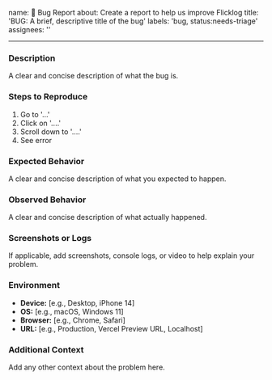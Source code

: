 name: 🐛 Bug Report
about: Create a report to help us improve Flicklog
title: 'BUG: A brief, descriptive title of the bug'
labels: 'bug, status:needs-triage'
assignees: ''

---

### Description

A clear and concise description of what the bug is.

### Steps to Reproduce

1. Go to '...'
2. Click on '....'
3. Scroll down to '....'
4. See error

### Expected Behavior

A clear and concise description of what you expected to happen.

### Observed Behavior

A clear and concise description of what actually happened.

### Screenshots or Logs

If applicable, add screenshots, console logs, or video to help explain your problem.

### Environment

- **Device:** [e.g., Desktop, iPhone 14]
- **OS:** [e.g., macOS, Windows 11]
- **Browser:** [e.g., Chrome, Safari]
- **URL:** [e.g., Production, Vercel Preview URL, Localhost]

### Additional Context

Add any other context about the problem here.
